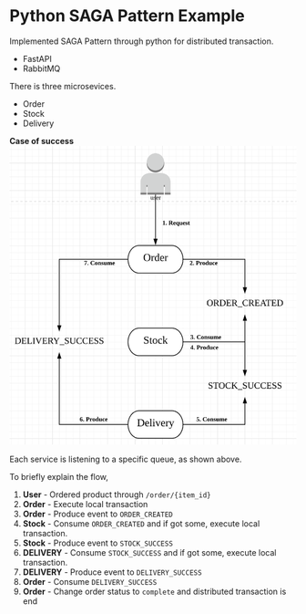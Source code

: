 # Python SAGA Pattern Example

Implemented SAGA Pattern through python for distributed transaction.

- FastAPI
- RabbitMQ


There is three microsevices.
- Order
- Stock
- Delivery

**Case of success**
![ex_screenshot](./success.png)

Each service is listening to a specific queue, as shown above.

To briefly explain the flow,

1. **User** - Ordered product through `/order/{item_id}`
2. **Order** - Execute local transaction
3. **Order** - Produce event to `ORDER_CREATED`
4. **Stock** - Consume `ORDER_CREATED` and if got some, execute local transaction.
5. **Stock** - Produce event to `STOCK_SUCCESS`
6. **DELIVERY** - Consume `STOCK_SUCCESS` and if got some, execute local transaction.
7. **DELIVERY** - Produce event to `DELIVERY_SUCCESS`
8. **Order** - Consume `DELIVERY_SUCCESS`
9. **Order** - Change order status to `complete` and distributed transaction is end 